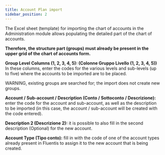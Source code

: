 ```yaml
---
title: Account Plan import
sidebar_position: 2
---
```


The Excel sheet (template) for importing the chart of accounts in the Administration module allows populating the detailed part of the chart of accounts.

**Therefore, the structure part (groups) must already be present in the upper grid of the chart of accounts form.**

**Group Level Columns (1, 2, 3, 4, 5): (Colonne Gruppo Livello (1, 2, 3, 4, 5))** In these columns, enter the codes for the various levels and sub-levels (up to five) where the accounts to be imported are to be placed. 

WARNING, existing groups are searched for; the import does not create new groups.

**Account / Sub-account / Description (Conto / Sottoconto / Descrizione):** enter the code for the account and sub-account, as well as the description to be imported (in this case, the account / sub-account will be created with the code entered).

**Description 2 (Descrizione 2):** it is possible to also fill in the second description (Optional) for the new account.

**Account Type (Tipo conto):** fill in with the code of one of the account types already present in Fluentis to assign it to the new account that is being created.